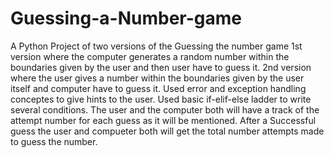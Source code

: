 # Guessing-a-Number-game
A Python Project of two versions of the Guessing the number game
1st version where the computer generates a random number within the boundaries given by the user and then user have to guess it.
2nd version where the user gives a number within the boundaries given by the user itself and computer have to guess it.
Used error and exception handling conceptes to give hints to the user.
Used basic if-elif-else ladder to write several conditions.
The user and the computer both will have a track of the attempt number for each guess as it will be mentioned.
After a Successful guess the user and compueter both will get the total number attempts  made to guess the number.
